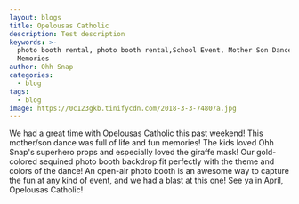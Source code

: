 ```yaml
---
layout: blogs
title: Opelousas Catholic
description: Test description
keywords: >-
  photo booth rental, photo booth rental,School Event, Mother Son Dance,
  Memories
author: Ohh Snap
categories:
  - blog
tags:
  - blog
image: https://0c123gkb.tinifycdn.com/2018-3-3-74807a.jpg
---
```

We had a great time with Opelousas Catholic this past weekend\! This mother/son dance was full of life and fun memories\! The kids loved Ohh Snap's superhero props and especially loved the giraffe mask\! Our gold-colored sequined photo booth backdrop fit perfectly with the theme and colors of the dance\! An open-air photo booth is an awesome way to capture the fun at any kind of event, and we had a blast at this one\! See ya in April, Opelousas Catholic\!
